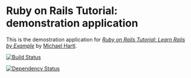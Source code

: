 # Ruby on Rails Tutorial: demonstration application

This is the demostration application for [*Ruby on Rails Tutorial:
Learn Rails by Example*](http://railstutorial.org/)
by [Michael Hartl](http://michaelhartl.com/).

[![Build Status](https://travis-ci.com/jasnow/rt_demo_app.png)](https://travis-ci.com/jasnow/rt_demo_app)

[![Dependency Status](https://gemnasium.com/jasnow/rt_demo_app.png)](https://gemnasium.com/jasnow/rt_demo_app.png)